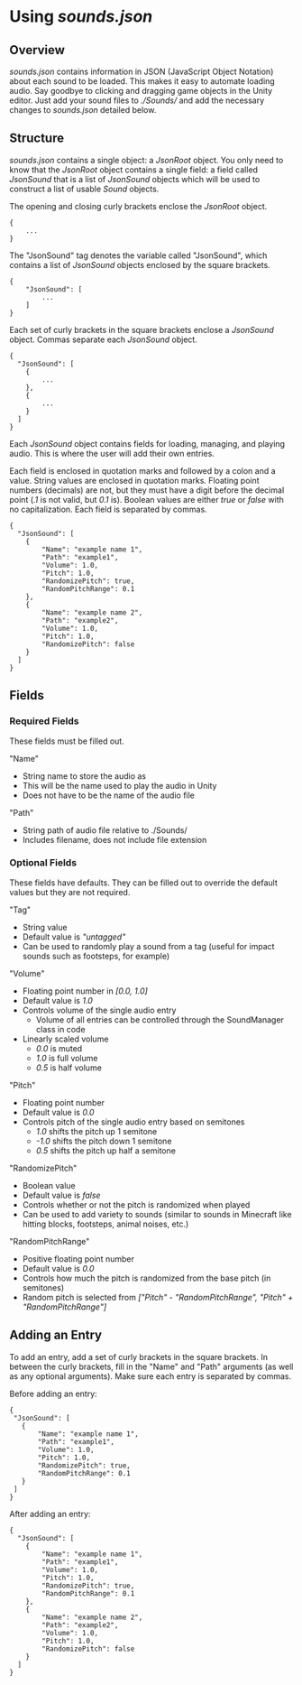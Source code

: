 # Using *sounds.json*

## Overview

*sounds.json* contains information in JSON (JavaScript Object Notation) about each sound to be loaded. This makes it easy to automate loading audio. Say goodbye to clicking and dragging game objects in the Unity editor. Just add your sound files to *./Sounds/* and add the necessary changes to *sounds.json* detailed below.

## Structure

*sounds.json* contains a single object: a *JsonRoot* object. You only need to know that the *JsonRoot* object contains a single field: a field called *JsonSound* that is a list of *JsonSound* objects which will be used to construct a list of usable *Sound* objects. 

The opening and closing curly brackets enclose the *JsonRoot* object. 

```
{
    ...
}
```

The "JsonSound" tag denotes the variable called "JsonSound", which contains a list of *JsonSound* objects enclosed by the square brackets. 

```
{
    "JsonSound": [
        ...
    ]
}
```

Each set of curly brackets in the square brackets enclose a *JsonSound* object. Commas separate each *JsonSound* object.

```
{
  "JsonSound": [
    {
        ...
    },
    {
        ...
    }
  ]
}
```

Each *JsonSound* object contains fields for loading, managing, and playing audio. This is where the user will add their own entries.

Each field is enclosed in quotation marks and followed by a colon and a value. String values are enclosed in quotation marks. Floating point numbers (decimals) are not, but they must have a digit before the decimal point (*.1* is not valid, but *0.1* is). Boolean values are either *true* or *false* with no capitalization. Each field is separated by commas.

```
{
  "JsonSound": [
    {
        "Name": "example name 1",
        "Path": "example1",
        "Volume": 1.0,
        "Pitch": 1.0,
        "RandomizePitch": true,
        "RandomPitchRange": 0.1
    },
    {
        "Name": "example name 2",
        "Path": "example2",
        "Volume": 1.0,
        "Pitch": 1.0,
        "RandomizePitch": false
    }
  ]
}
```

## Fields

### Required Fields
These fields must be filled out.

"Name"
 - String name to store the audio as
 - This will be the name used to play the audio in Unity
 - Does not have to be the name of the audio file

"Path"
 - String path of audio file relative to ./Sounds/
 - Includes filename, does not include file extension

### Optional Fields
These fields have defaults. They can be filled out to override the default values but they are not required.

"Tag"
 - String value
 - Default value is *"untagged"*
 - Can be used to randomly play a sound from a tag (useful for impact sounds such as footsteps, for example)

"Volume"
 - Floating point number in *[0.0, 1.0]*
 - Default value is *1.0*
 - Controls volume of the single audio entry
    - Volume of all entries can be controlled through the SoundManager class in code
 - Linearly scaled volume 
    - *0.0* is muted
    - *1.0* is full volume
    - *0.5* is half volume

"Pitch"
 - Floating point number
 - Default value is *0.0*
 - Controls pitch of the single audio entry based on semitones
   - *1.0* shifts the pitch up 1 semitone
   - *-1.0* shifts the pitch down 1 semitone
   - *0.5* shifts the pitch up half a semitone

"RandomizePitch"
 - Boolean value
 - Default value is *false*
 - Controls whether or not the pitch is randomized when played
 - Can be used to add variety to sounds (similar to sounds in Minecraft like hitting blocks, footsteps, animal noises, etc.)

"RandomPitchRange"
 - Positive floating point number
 - Default value is *0.0*
 - Controls how much the pitch is randomized from the base pitch (in semitones)
 - Random pitch is selected from *["Pitch" - "RandomPitchRange", "Pitch" + "RandomPitchRange"]*

 ## Adding an Entry

 To add an entry, add a set of curly brackets in the square brackets. In between the curly brackets, fill in the "Name" and "Path" arguments (as well as any optional arguments). Make sure each entry is separated by commas.

 Before adding an entry:

 ```
{
  "JsonSound": [
    {
        "Name": "example name 1",
        "Path": "example1",
        "Volume": 1.0,
        "Pitch": 1.0,
        "RandomizePitch": true,
        "RandomPitchRange": 0.1
    }
  ]
}
```

After adding an entry:

```
{
  "JsonSound": [
    {
        "Name": "example name 1",
        "Path": "example1",
        "Volume": 1.0,
        "Pitch": 1.0,
        "RandomizePitch": true,
        "RandomPitchRange": 0.1
    },
    {
        "Name": "example name 2",
        "Path": "example2",
        "Volume": 1.0,
        "Pitch": 1.0,
        "RandomizePitch": false
    }
  ]
}
```
